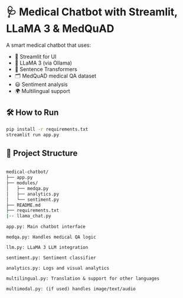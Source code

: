 # 🩺 Medical Chatbot with Streamlit, LLaMA 3 & MedQuAD

A smart medical chatbot that uses:
- 💬 Streamlit for UI
- 🤖 LLaMA 3 (via Ollama)
- 🧠 Sentence Transformers
- 🗂️ MedQuAD medical QA dataset
- 😃 Sentiment analysis
- 🌍 Multilingual support

## 🛠 How to Run

```bash
pip install -r requirements.txt
streamlit run app.py
```


## 📁 Project Structure

```bash

medical-chatbot/
├── app.py 
├── modules/
│   ├── medqa.py
│   ├── analytics.py
│   └── sentiment.py
├── README.md
├── requirements.txt
|-- llama_chat.py

```

    app.py: Main chatbot interface

    medqa.py: Handles medical QA logic

    llm.py: LLaMA 3 LLM integration

    sentiment.py: Sentiment classifier

    analytics.py: Logs and visual analytics

    multilingual.py: Translation & support for other languages

    multimodal.py: (if used) handles image/text/audio

